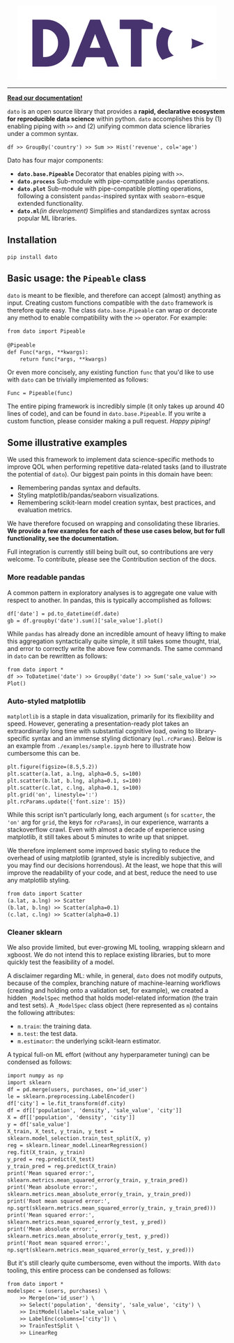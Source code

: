 <p align="center">
  <a href="https://dato.dtfr.me">
    <img src="https://github.com/dataframehq/dato/blob/master/docs/_static/img/dato.png?raw=true">
  </a>
</p>

---

<a href="https://dato.dtfr.me">
  <b>Read our documentation!</b>
</a>

`dato` is an open source library that provides a **rapid, declarative ecosystem for reproducible data science** within python. `dato` accomplishes this by \(1\) enabling piping with `>>` and \(2\) unifying common data science libraries under a common syntax.

```text
df >> GroupBy('country') >> Sum >> Hist('revenue', col='age')
```

Dato has four major components:

* **`dato.base.Pipeable`** Decorator that enables piping with `>>`.
* **`dato.process`** Sub-module with pipe-compatible `pandas` operations.
* **`dato.plot`** Sub-module with pipe-compatible plotting operations, following a consistent `pandas`-inspired syntax with `seaborn`-esque extended functionality.
* **`dato.ml`**_\(in development\)_  Simplifies and standardizes syntax across popular ML libraries.


## Installation

```text
pip install dato
```


## Basic usage: the `Pipeable` class

`dato` is meant to be flexible, and therefore can accept \(almost\) anything as input. Creating custom functions compatible with the `dato` framework is therefore quite easy. The class `dato.base.Pipeable` can wrap or decorate any method to enable compatibility with the `>>` operator. For example:

```text
from dato import Pipeable

@Pipeable
def Func(*args, **kwargs):
    return func(*args, **kwargs)
```

Or even more concisely, any existing function `func` that you'd like to use with `dato` can be trivially implemented as follows:

```text
Func = Pipeable(func)
```

The entire piping framework is incredibly simple \(it only takes up around 40 lines of code\), and can be found in `dato.base.Pipeable`. If you write a custom function, please consider making a pull request. _Happy piping!_

## Some illustrative examples

We used this framework to implement data science-specific methods to improve QOL when performing repetitive data-related tasks \(and to illustrate the potential of `dato`\). Our biggest pain points in this domain have been:

* Remembering pandas syntax and defaults.
* Styling matplotlib/pandas/seaborn visualizations.
* Remembering scikit-learn model creation syntax, best practices, and evaluation metrics.

We have therefore focused on wrapping and consolidating these libraries. **We provide a few examples for each of these use cases below, but for full functionality, see the documentation.**

Full integration is currently still being built out, so contributions are very welcome. To contribute, please see the Contribution section of the docs.

### More readable pandas

A common pattern in exploratory analyses is to aggregate one value with respect to another. In pandas, this is typically accomplished as follows:

```text
df['date'] = pd.to_datetime(df.date)
gb = df.groupby('date').sum()['sale_value'].plot()
```

While `pandas` has already done an incredible amount of heavy lifting to make this aggregation syntactically quite simple, it still takes some thought, trial, and error to correctly write the above few commands. The same command in `dato` can be rewritten as follows:

```text
from dato import *
df >> ToDatetime('date') >> GroupBy('date') >> Sum('sale_value') >> Plot()
```

### Auto-styled matplotlib

`matplotlib` is a staple in data visualization, primarily for its flexibility and speed. However, generating a presentation-ready plot takes an extraordinarily long time with substantial cognitive load, owing to library-specific syntax and an immense styling dictionary \(`mpl.rcParams`\). Below is an example from `./examples/sample.ipynb` here to illustrate how cumbersome this can be.

```text
plt.figure(figsize=(8.5,5.2))
plt.scatter(a.lat, a.lng, alpha=0.5, s=100)
plt.scatter(b.lat, b.lng, alpha=0.1, s=100)
plt.scatter(c.lat, c.lng, alpha=0.1, s=100)
plt.grid('on', linestyle=':')
plt.rcParams.update({'font.size': 15})
```

While this script isn't particularly long, each argument \(`s` for `scatter`, the `'on'` arg for `grid`, the keys for `rcParams`\), in our experience, warrants a stackoverflow crawl. Even with almost a decade of experience using matplotlib, it still takes about 5 minutes to write up that snippet.

We therefore implement some improved basic styling to reduce the overhead of using matplotlib \(granted, style is incredibly subjective, and you may find our decisions horrendous\). At the least, we hope that this will improve the readability of your code, and at best, reduce the need to use any matplotlib styling.

```text
from dato import Scatter
(a.lat, a.lng) >> Scatter
(b.lat, b.lng) >> Scatter(alpha=0.1)
(c.lat, c.lng) >> Scatter(alpha=0.1)
```

### Cleaner sklearn

We also provide limited, but ever-growing ML tooling, wrapping sklearn and xgboost. We do not intend this to replace existing libraries, but to more quickly test the feasibility of a model.

A disclaimer regarding ML: while, in general, `dato` does not modify outputs, because of the complex, branching nature of machine-learning workflows \(creating and holding onto a validation set, for example\), we created a hidden `_ModelSpec` method that holds model-related information \(the train and test sets\). A `_ModelSpec` class object \(here represented as `m`\) contains the following attributes:

* `m.train`: the training data.
* `m.test`: the test data.
* `m.estimator`: the underlying scikit-learn estimator.

A typical full-on ML effort (without any hyperparameter tuning) can be condensed as follows:

```text
import numpy as np
import sklearn
df = pd.merge(users, purchases, on='id_user')
le = sklearn.preprocessing.LabelEncoder()
df['city'] = le.fit_transform(df.city)
df = df[['population', 'density', 'sale_value', 'city']]
X = df[['population', 'density', 'city']]
y = df['sale_value']
X_train, X_test, y_train, y_test = sklearn.model_selection.train_test_split(X, y)
reg = sklearn.linear_model.LinearRegression()
reg.fit(X_train, y_train)
y_pred = reg.predict(X_test)
y_train_pred = reg.predict(X_train)
print('Mean squared error:', sklearn.metrics.mean_squared_error(y_train, y_train_pred))
print('Mean absolute error:', sklearn.metrics.mean_absolute_error(y_train, y_train_pred))
print('Root mean squared error:', np.sqrt(sklearn.metrics.mean_squared_error(y_train, y_train_pred)))
print('Mean squared error:', sklearn.metrics.mean_squared_error(y_test, y_pred))
print('Mean absolute error:', sklearn.metrics.mean_absolute_error(y_test, y_pred))
print('Root mean squared error:', np.sqrt(sklearn.metrics.mean_squared_error(y_test, y_pred)))
```

But it's still clearly quite cumbersome, even without the imports. With `dato` tooling, this entire process can be condensed as follows:

```text
from dato import *
modelspec = (users, purchases) \
    >> Merge(on='id_user') \
    >> Select('population', 'density', 'sale_value', 'city') \
    >> InitModel(label='sale_value') \
    >> LabelEnc(columns=['city']) \
    >> TrainTestSplit \
    >> LinearReg
```

